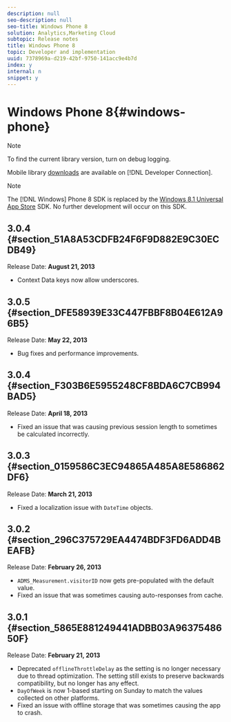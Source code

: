```yaml
---
description: null
seo-description: null
seo-title: Windows Phone 8
solution: Analytics,Marketing Cloud
subtopic: Release notes
title: Windows Phone 8
topic: Developer and implementation
uuid: 7378969a-d219-42bf-9750-141acc9e4b7d
index: y
internal: n
snippet: y
---
```


# Windows Phone 8{#windows-phone}

>[!NOTE]
>
>To find the current library version, turn on debug logging.

Mobile library [downloads](https://marketing.adobe.com/developer/get-started/mobile/c-measuring-mobile-applications) are available on [!DNL Developer Connection].

>[!NOTE]
>
>The [!DNL Windows] Phone 8 SDK is replaced by the [Windows 8.1 Universal App Store](../home/c-release-notes-winu.md#concept_79EEB87B0FEC4F6DB11BE8ED417A970E) SDK. No further development will occur on this SDK.

## 3.0.4 {#section_51A8A53CDFB24F6F9D882E9C30ECDB49}

Release Date: **August 21, 2013**

* Context Data keys now allow underscores.

## 3.0.5 {#section_DFE58939E33C447FBBF8B04E612A96B5}

Release Date: **May 22, 2013**

* Bug fixes and performance improvements.

## 3.0.4 {#section_F303B6E5955248CF8BDA6C7CB994BAD5}

Release Date: **April 18, 2013**

* Fixed an issue that was causing previous session length to sometimes be calculated incorrectly.

## 3.0.3 {#section_0159586C3EC94865A485A8E586862DF6}

Release Date: **March 21, 2013**

* Fixed a localization issue with `DateTime` objects.

## 3.0.2 {#section_296C375729EA4474BDF3FD6ADD4BEAFB}

Release Date: **February 26, 2013**

* `ADMS_Measurement.visitorID` now gets pre-populated with the default value. 
* Fixed an issue that was sometimes causing auto-responses from cache.

## 3.0.1 {#section_5865E881249441ADBB03A9637548650F}

Release Date: **February 21, 2013**

* Deprecated `offlineThrottleDelay` as the setting is no longer necessary due to thread optimization. The setting still exists to preserve backwards compatibility, but no longer has any effect. 
* `DayOfWeek` is now 1-based starting on Sunday to match the values collected on other platforms. 
* Fixed an issue with offline storage that was sometimes causing the app to crash.


